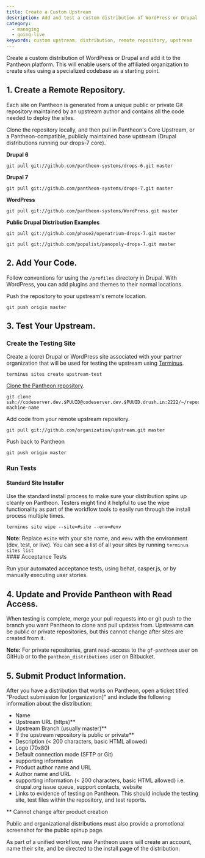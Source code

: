 ```yaml
---
title: Create a Custom Upstream
description: Add and test a custom distribution of WordPress or Drupal.
category:
  - managing
  - going-live
keywords: custom upstream, distribution, remote repository, upstream
---
```

Create a custom distribution of WordPress or Drupal and add it to the Pantheon platform. This will enable users of the affiliated organization to create sites using a specialized codebase as a starting point.

## 1. Create a Remote Repository.

Each site on Pantheon is generated from a unique public or private Git repository maintained by an upstream author and contains all the code needed to deploy the sites.

Clone the repository locally, and then pull in Pantheon's Core Upstream, or a Pantheon-compatible, publicly maintained base upstream (Drupal distributions running our drops-7 core).

**Drupal 6**

```
git pull git://github.com/pantheon-systems/drops-6.git master
```

**Drupal 7**

```
git pull git://github.com/pantheon-systems/drops-7.git master
```

**WordPress**

```
git pull git://github.com/pantheon-systems/WordPress.git master
```

**Public Drupal Distribution Examples**

```
git pull git://github.com/phase2/openatrium-drops-7.git master
```

```
git pull git://github.com/populist/panopoly-drops-7.git master
```

## 2. Add Your Code.

Follow conventions for using the `/profiles` directory in Drupal. With WordPress, you can add plugins and themes to their normal locations.

Push the repository to your upstream's remote location.

```
git push origin master
```

## 3. Test Your Upstream.

### Create the Testing Site

Create a (core) Drupal or WordPress site associated with your partner organization that will be used for testing the upstream using [Terminus](https://github.com/pantheon-systems/cli).

```
terminus sites create upstream-test
```

[Clone the Pantheon repository](/docs/articles/local/starting-with-git/#clone-your-site-codebase).

```
git clone ssh://codeserver.dev.$PUUID@codeserver.dev.$PUUID.drush.in:2222/~/repository.git machine-name
```

Add code from your remote upstream repository.

```
git pull git://github.com/organization/upstream.git master
```

Push back to Pantheon

```
git push origin master
```

### Run Tests

#### Standard Site Installer

Use the standard install process to make sure your distribution spins up cleanly on Pantheon. Testers might find it helpful to use the wipe functionality as part of the workflow tools to easily run through the install process multiple times.
```
terminus site wipe --site=#site --env=#env
```
<div class="alert alert-info" role="alert">
<strong>Note</strong>: Replace <code>#site</code> with your site name, and <code>#env</code> with the environment (dev, test, or live). You can see a list of all your sites by running <code>terminus sites list</code></div>
#### Acceptance Tests

Run your automated acceptance tests, using behat, casper.js, or by manually executing user stories.

## 4. Update and Provide Pantheon with Read Access.

When testing is complete, merge your pull requests into or git push to the branch you want Pantheon to clone and pull updates from. Upstreams can be public or private repositories, but this cannot change after sites are created from it.
<div class="alert alert-info" role="alert">
<strong>Note:</strong> For private repositories, grant read-access to the <code>gf-pantheon</code> user on GitHub or to the <code>pantheon_distributions</code> user on Bitbucket.</div>

## 5. Submit Product Information.

After you have a distribution that works on Pantheon, open a ticket titled "Product submission for [organization]" and include the following information about the distribution:

- Name
- Upstream URL (https)\*\*
- Upstream Branch (usually master)\*\*
- If the upstream repository is public or private\*\*
- Description (< 200 characters, basic HTML allowed)
- Logo (70x80)
- Default connection mode (SFTP or Git)
- supporting information
- Product author name and URL
- Author name and URL
- supporting information (< 200 characters, basic HTML allowed) i.e. drupal.org issue queue, support contacts, website
- Links to evidence of testing on Pantheon. This should include the testing site, test files within the repository, and test reports.

\*\* Cannot change after product creation

Public and organizational distributions must also provide a promotional screenshot for the public spinup page.

As part of a unified workflow, new Pantheon users will create an account, name their site, and be directed to the install page of the distribution.
